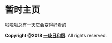 # 暂时主页
啦啦啦总有一天它会变得好看的
 
<strong>Copyright @2018 <a href="http://weibo.com/rekceh">一歧日和厨</a>.</strong> All rights reserved. 
